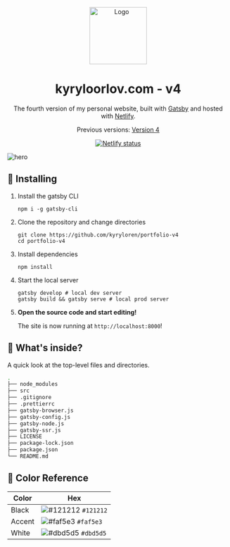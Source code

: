 <p align="center">
  <a href="https://www.gatsbyjs.org">
    <img alt="Logo" src="https://i.imgur.com/muOC1zf.png" width="130" />
  </a>
</p>
<h1 align="center">
  kyryloorlov.com - v4
</h1>
<p align="center">
  The fourth version of my personal website, built with <a href="https://www.gatsbyjs.org" target="_blank">Gatsby</a> and hosted with <a href="https://www.netlify.com" target="_blank">Netlify</a>.
</p>
<p align="center">
  Previous versions:
  <a href="https://github.com/kyryloren/portfolio-v4" target="_blank">Version 4</a>
</p>
<p align="center">
  <a href="https://app.netlify.com/sites/kyrylo-v4/deploys" target="_blank">
    <img src="https://api.netlify.com/api/v1/badges/e98b92c3-645c-4dff-b533-68f516962dc8/deploy-status" alt="Netlify status" />
  </a>
</p>

![hero](https://i.imgur.com/VUca4Wy.png)

## 🚀 Installing

1.  Install the gatsby CLI

    ```shell
    npm i -g gatsby-cli
    ```

2. Clone the repository and change directories

    ```shell
    git clone https://github.com/kyryloren/portfolio-v4
    cd portfolio-v4
    ```

3. Install dependencies
    ```shell
    npm install
    ```
4. Start the local server
    ```shell
    gatsby develop # local dev server
    gatsby build && gatsby serve # local prod server
    ```

1.  **Open the source code and start editing!**

    The site is now running at `http://localhost:8000`!

## 🧐 What's inside?

A quick look at the top-level files and directories.

```sh
.
├── node_modules
├── src
├── .gitignore
├── .prettierrc
├── gatsby-browser.js
├── gatsby-config.js
├── gatsby-node.js
├── gatsby-ssr.js
├── LICENSE
├── package-lock.json
├── package.json
└── README.md
 ```
 
 ## 🎨 Color Reference
| Color          | Hex                                                                |
| -------------- | ------------------------------------------------------------------ |
| Black          | ![#121212](https://via.placeholder.com/10/121212?text=+) `#121212` |
| Accent         | ![#faf5e3](https://via.placeholder.com/10/fffcf2?text=+) `#faf5e3` |
| White          | ![#dbd5d5](https://via.placeholder.com/10/ffffff?text=+) `#dbd5d5` |
